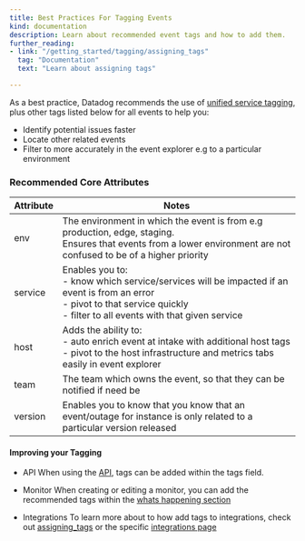 ```yaml
---
title: Best Practices For Tagging Events
kind: documentation
description: Learn about recommended event tags and how to add them.
further_reading:
- link: "/getting_started/tagging/assigning_tags"
  tag: "Documentation"
  text: "Learn about assigning tags"

---
```


As a best practice, Datadog recommends the use of [unified service tagging][1], plus other tags listed below for all events to help you:
- Identify potential issues faster
- Locate other related events
- Filter to more accurately in the event explorer e.g to a particular environment

### Recommended Core Attributes

| **Attribute** | **Notes**                                                                                                                                                                                    |
|---------------|----------------------------------------------------------------------------------------------------------------------------------------------------------------------------------------------|
| env           | The environment in which the event is from e.g production, edge, staging. <br>Ensures that events from a lower environment are not confused to be of a higher priority                        |
| service       | Enables you to:<br>- know which service/services will be impacted if an event is from an error<br>- pivot to that service quickly  <br>- filter to all events with that given service |
| host          | Adds the ability to: <br>- auto enrich event at intake with additional host tags<br>- pivot to the host infrastructure and metrics tabs easily in event explorer                             |
| team          | The team which owns the event, so that they can be notified if need be                                                                                                                       |
| version       | Enables you to know that you know that an event/outage for instance is only related to a particular version released                                                                         |

#### Improving your Tagging

- API
When using the [API][2], tags can be added within the tags field.

- Monitor
When creating or editing a monitor, you can add the recommended tags within the [whats happening section][5]

- Integrations
To learn more about to how add tags to integrations, check out [assigning_tags][3] or the specific [integrations page][4]


[1]: /getting_started/tagging/unified_service_tagging
[2]: /api/latest/events/#post-an-event
[3]: /getting_started/tagging/assigning_tags
[4]: /integrations/
[5]: /getting_started/monitors/#notify-your-team
